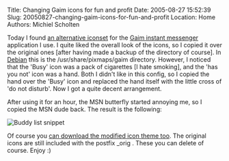 Title: Changing Gaim icons for fun and profit
Date: 2005-08-27 15:52:39
Slug: 20050827-changing-gaim-icons-for-fun-and-profit
Location: Home
Authors: Michiel Scholten

<p>Today I found <a href="http://www.gnome-look.org/content/show.php?content=22348">an alternative iconset</a> for the <a href="http://gaim.sourceforge.net/">Gaim instant messenger</a> application I use. I quite liked the overall look of the icons, so I copied it over the original ones [after having made a backup of the directory of course]. In <a href="http://www.debian.org/">Debian</a> this is the /usr/share/pixmaps/gaim directory. However, I noticed that the 'Busy' icon was a pack of cigarettes [I hate smoking], and the 'has you not' icon was a hand. Both I didn't like in this config, so I copied the hand over the 'Busy' icon and replaced the hand itself with the little cross of 'do not disturb'. Now I got a quite decent arrangement.</p>

<p>After using it for an hour, the MSN butterfly started annoying me, so I copied the MSN dude back. The result is the following:</p>

<p><img src="/~mbscholt/images/content/20050827_gaim_icons_small.png" alt="Buddy list snippet" /></p>

<p>Of course you <a href="/files/gaim_iconset_modified.tar.bz2">can download the modified icon theme too</a>. The original icons are still included with the postfix _orig . These you can delete of course. Enjoy :)</p>